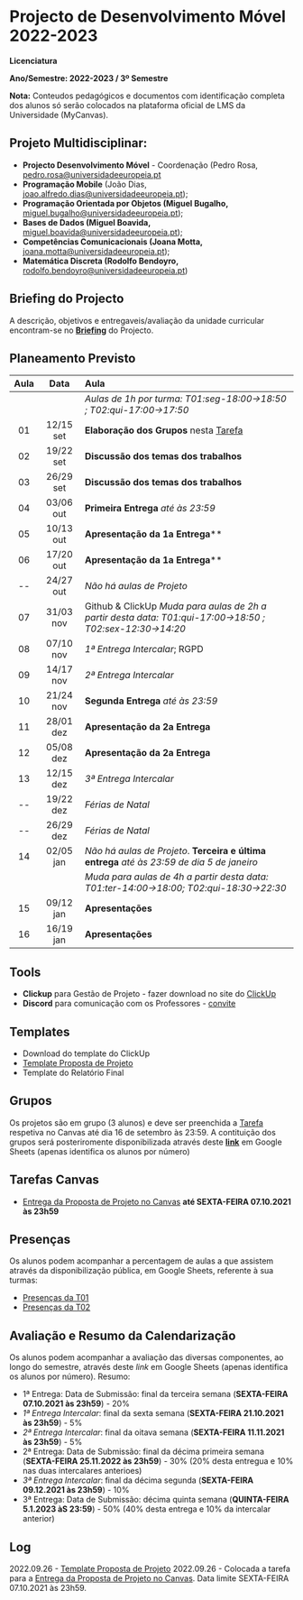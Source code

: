 # Projecto de Desenvolvimento Móvel 2022-2023

**Licenciatura**

**Ano/Semestre: 2022-2023 / 3º Semestre**

**Nota:** Conteudos pedagógicos e documentos com identificação completa dos alunos só serão colocados na plataforma oficial de LMS da Universidade (MyCanvas).

## Projeto Multidisciplinar:

- **Projecto Desenvolvimento Móvel** - Coordenação (Pedro Rosa, [pedro.rosa@universidadeeuropeia.pt](mailto:pedro.rosa@universidadeeuropeia.pt)
- **Programação Mobile** (João Dias, [joao.alfredo.dias@universidadeeuropeia.pt](mailto:joao.dias@universidadeeuropeia.pt));
- **Programação Orientada por Objetos (Miguel Bugalho,** [miguel.bugalho@universidadeeuropeia.pt](mailto:miguel.bugalho@universidadeeuropeia.pt));
- **Bases de Dados (Miguel Boavida,** [miguel.boavida@universidadeeuropeia.pt](mailto:miguel.boavida@universidadeeuropeia.pt));
- **Competências Comunicacionais (Joana Motta,** [joana.motta@universidadeeuropeia.pt](mailto:joana.motta@universidadeeuropeia.pt));
- **Matemática Discreta (Rodolfo Bendoyro,** [rodolfo.bendoyro@universidadeeuropeia.pt](mailto:rodolfo.bendoyro@universidadeeuropeia.pt))

## Briefing do Projecto

A descrição, objetivos e entregaveis/avaliação da unidade curricular encontram-se no **[Briefing](Briefing.md)** do Projecto.

## Planeamento Previsto

| Aula | Data | Aula |
| :-----------: | :-----------: | :---------- |
|  |  | *Aulas de 1h por turma: T01:seg-18:00->18:50 ; T02:qui-17:00->17:50* |
| 01 | 12/15 set | **Elaboração dos Grupos** nesta [Tarefa](https://mycampus.pt/courses/13374/assignments/15524) |
| 02 | 19/22 set | **Discussão dos temas dos trabalhos** |
| 03 | 26/29 set | **Discussão dos temas dos trabalhos** |
| 04 | 03/06 out | **Primeira Entrega** *até às 23:59* |
| 05 | 10/13 out | **Apresentação da 1a Entrega**** |
| 06 | 17/20 out | **Apresentação da 1a Entrega**** |
| -- | 24/27 out | *Não há aulas de Projeto* |
| 07 | 31/03 nov | Github & ClickUp  *Muda para aulas de 2h a partir desta data: T01:qui-17:00->18:50 ; T02:sex-12:30->14:20* |
| 08 | 07/10 nov |  *1ª Entrega Intercalar*; RGPD|
| 09 | 14/17 nov |  *2ª Entrega Intercalar*|
| 10 | 21/24 nov | **Segunda Entrega** *até às 23:59*  |
| 11 | 28/01 dez | **Apresentação da 2a Entrega** |
| 12 | 05/08 dez | **Apresentação da 2a Entrega** |
| 13 | 12/15 dez | *3ª Entrega Intercalar* |
| -- | 19/22 dez | *Férias de Natal* |
| -- | 26/29 dez | *Férias de Natal* |
| 14 | 02/05 jan | *Não há aulas de Projeto*.  **Terceira e última entrega** *até às 23:59 de dia 5 de janeiro* |
|  |  | *Muda para aulas de 4h a partir desta data: T01:ter-14:00->18:00; T02:qui-18:30->22:30*|
| 15 | 09/12 jan | **Apresentações** |
| 16 | 16/19 jan | **Apresentações** |


## Tools
- **Clickup** para Gestão de Projeto - fazer download no site do [ClickUp](https://www.clickup.com/)
- **Discord** para comunicação com os Professores - [convite](https://discord.gg/cwuNKwwt)

## Templates
- Download do template do ClickUp
- [Template Proposta de Projeto](https://github.com/pmrosa-classes/ProjDesenvolvimentoMovel-2022-2023/blob/main/Template-Proposta.md)
- Template do Relatório Final

## Grupos

Os projetos são em grupo (3 alunos) e deve ser preenchida a [Tarefa](https://mycampus.pt/courses/13374/assignments/15524) respetiva no Canvas até dia 16 de setembro às 23:59.
A contituição dos grupos será posteriromente disponibilizada através deste **[link](https://docs.google.com/spreadsheets/d/e/2PACX-1vQ6_NXhcPLzlngPi6KNQzDmSAJdltBnX-1-LycT61ErdBucJSG2oFeFYfbg1oXktf8aR0abR9wxs-Gr/pubhtml?gid=592821258&single=true)** em Google Sheets (apenas identifica os alunos por número) 

## Tarefas Canvas
- [Entrega da Proposta de Projeto no Canvas](https://mycampus.pt/courses/13374/assignments/16341) **até SEXTA-FEIRA 07.10.2021 às 23h59**

## Presenças

Os alunos podem acompanhar a percentagem de aulas a que assistem através da disponibilização pública, em Google Sheets, referente à sua turmas:
- [Presenças da T01](https://docs.google.com/spreadsheets/d/e/2PACX-1vQ6_NXhcPLzlngPi6KNQzDmSAJdltBnX-1-LycT61ErdBucJSG2oFeFYfbg1oXktf8aR0abR9wxs-Gr/pubhtml?gid=1412701734&single=true)
- [Presenças da T02](https://docs.google.com/spreadsheets/d/e/2PACX-1vQ6_NXhcPLzlngPi6KNQzDmSAJdltBnX-1-LycT61ErdBucJSG2oFeFYfbg1oXktf8aR0abR9wxs-Gr/pubhtml?gid=933545162&single=true)

## Avaliação e Resumo da Calendarização

Os alunos podem acompanhar a avaliação das diversas componentes, ao longo do semestre, através deste *link* em Google Sheets (apenas identifica os alunos por número).
Resumo:
- 1ª Entrega: Data de Submissão: final da terceira semana (**SEXTA-FEIRA 07.10.2021 às 23h59**) - 20%
- *1ª Entrega Intercalar*: final da sexta semana (**SEXTA-FEIRA 21.10.2021 às 23h59**) - 5%
- *2ª Entrega Intercalar*: final da oitava semana (**SEXTA-FEIRA 11.11.2021 às 23h59**) - 5%
- 2ª Entrega: Data de Submissão: final da décima primeira semana (**SEXTA-FEIRA 25.11.2022 às 23h59**) - 30% (20% desta entregua e 10% nas duas intercalares anterioes)
- *3ª Entrega Intercalar*: final da décima segunda (**SEXTA-FEIRA 09.12.2021 às 23h59**) - 10%
- 3ª Entrega: Data de Submissão: décima quinta semana (**QUINTA-FEIRA 5.1.2023 àS 23:59**) - 50% (40% desta entrega e 10% da intercalar anterior)

## Log

2022.09.26 - [Template Proposta de Projeto](https://github.com/pmrosa-classes/ProjDesenvolvimentoMovel-2022-2023/blob/main/Template-Proposta.md)
2022.09.26 - Colocada a tarefa para a [Entrega da Proposta de Projeto no Canvas](https://mycampus.pt/courses/13374/assignments/16341). Data limite SEXTA-FEIRA 07.10.2021 às 23h59.



